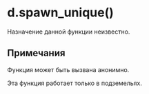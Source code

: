# d.spawn_unique()
Назначение данной функции неизвестно.

## Примечания
Функция может быть вызвана анонимно.

Эта функция работает только в подземельях.